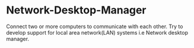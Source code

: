 # Network-Desktop-Manager
Connect two or more computers to communicate with each other. Try to develop support for local area network(LAN) systems i.e Network desktop manager.
